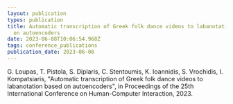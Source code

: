 ```yaml
---
layout: publication
types: publication
title: Automatic transcription of Greek folk dance videos to labanotation based
  on autoencoders
date: 2023-06-08T10:06:54.968Z
tags: conference_publications
publication_date: 2023-06-08
---
```

<!--StartFragment-->

G. Loupas, T. Pistola, S. Diplaris, C. Stentoumis, K. Ioannidis, S. Vrochidis, I. Kompatsiaris, "Automatic transcription of Greek folk dance videos to labanotation based on autoencoders", in Proceedings of the 25th International Conference on Human-Computer Interaction, 2023.

<!--EndFragment-->